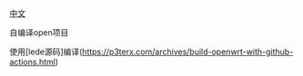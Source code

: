 [中文](https://p3terx.com/archives/build-openwrt-with-github-actions.html)

自编译open项目

使用[lede源码]编译(https://p3terx.com/archives/build-openwrt-with-github-actions.html)
